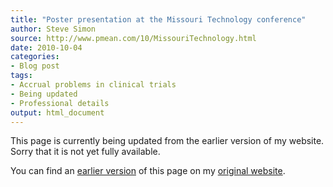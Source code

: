 ```yaml
---
title: "Poster presentation at the Missouri Technology conference"
author: Steve Simon
source: http://www.pmean.com/10/MissouriTechnology.html
date: 2010-10-04
categories:
- Blog post
tags:
- Accrual problems in clinical trials
- Being updated
- Professional details
output: html_document
---
```


This page is currently being updated from the earlier version of my website. Sorry that it is not yet fully available.

<!---More--->

You can find an [earlier version][sim1] of this page on my [original website][sim2].

[sim1]: http://www.pmean.com/10/MissouriTechnology.html
[sim2]: http://www.pmean.com/original_site.html
